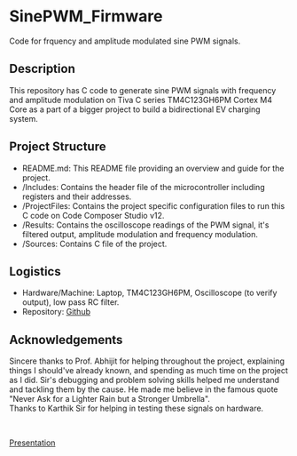 # SinePWM_Firmware
Code for frquency and amplitude modulated sine PWM signals.

## Description
This repository has C code to generate sine PWM signals with frequency and amplitude modulation on Tiva C series TM4C123GH6PM Cortex M4 Core as a part of a bigger project to build a bidirectional EV charging system.

## Project Structure
* README.md: This README file providing an overview and guide for the project.
* /Includes: Contains the header file of the microcontroller including registers and their addresses.
* /ProjectFiles: Contains the project specific configuration files to run this C code on Code Composer Studio v12.
* /Results: Contains the oscilloscope readings of the PWM signal, it's filtered output, amplitude modulation and frequency modulation.
* /Sources: Contains C file of the project.

## Logistics
* Hardware/Machine: Laptop, TM4C123GH6PM, Oscilloscope (to verify output), low pass RC filter.
* Repository: [Github](https://github.com/ShwetaKiranTotla/SinePWM_Firmware "Github Repository")

## Acknowledgements
Sincere thanks to Prof. Abhijit for helping throughout the project, explaining things I should've already known, and spending as much time on the project as I did. Sir's debugging and problem solving skills helped me understand and tackling them by the cause. He made me believe in the famous quote "Never Ask for a Lighter Rain but a Stronger Umbrella".  
Thanks to Karthik Sir for helping in testing these signals on hardware.

<br>

[Presentation](https://docs.google.com/presentation/d/1psUZHTPc9xYIChw90BaCJeNyP-WQW6ekRRW6uFMbo3s/edit?usp=sharing, "Slides")